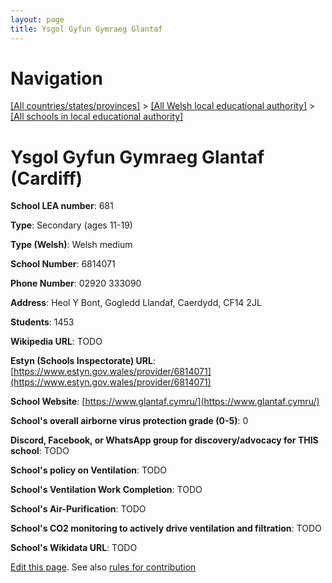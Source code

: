 ```yaml
---
layout: page
title: Ysgol Gyfun Gymraeg Glantaf
---
```

# Navigation

[[All countries/states/provinces]](../../..) > [[All Welsh local educational authority]](../..) > [[All schools in local educational authority]](..)

# Ysgol Gyfun Gymraeg Glantaf (Cardiff)

**School LEA number**: 681

**Type**: Secondary (ages 11-19)

**Type (Welsh)**: Welsh medium

**School Number**: 6814071

**Phone Number**: 02920 333090

**Address**: Heol Y Bont, Gogledd Llandaf, Caerdydd, CF14 2JL

**Students**: 1453

**Wikipedia URL**: TODO

**Estyn (Schools Inspectorate) URL**: [https://www.estyn.gov.wales/provider/6814071](https://www.estyn.gov.wales/provider/6814071)

**School Website**: [https://www.glantaf.cymru/](https://www.glantaf.cymru/)

**School's overall airborne virus protection grade (0-5)**: 0

**Discord, Facebook, or WhatsApp group for discovery/advocacy for THIS school**: TODO

**School's policy on Ventilation**: TODO

**School's Ventilation Work Completion**: TODO

**School's Air-Purification**: TODO

**School's CO2 monitoring to actively drive ventilation and filtration**: TODO

**School's Wikidata URL**: TODO




[Edit this page](https://github.com/ventilate-schools/Wales/edit/prif/./Cardiff/Ysgol_Gyfun_Gymraeg_Glantaf.md). See also [rules for contribution](../../../contribution-rules/)